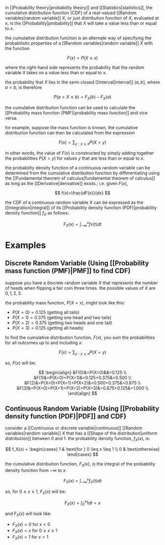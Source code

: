 in [[Probability theory|probability theory]] and [[Statistics|statistics]], the cumulative distribution function (CDF) of a real-valued [[Random variables|random variable]] $X$, or just distribution function of $X$, evaluated at $x$, is the [[Probability|probability]] that $X$ will take a value less than or equal to $x$.

the cumulative distribution function is an alternate way of specifying the probabilistic properties of a [[Random variables|random variable]] $X$ with the function

$$
F(x)=P(X\leq x)
$$

where the right-hand side represents the probability that the random variable $X$ takes on a value less than or equal to $x$.

the probability that $X$ lies in the semi-closed [[Interval|interval]] $(a,b]$, where $a<b$, is therefore

$$
P(a<X\leq b)=F_X(b)-F_X(a)
$$

the cumulative distribution function can be used to calculate the [[Probability mass function (PMF)|probability mass function]] and vice versa.

for example, suppose the mass function is known, the cumulative distribution function can then be calculated from the expression

$$
F(x)=\sum_{y:y\leq x}P(X=y)
$$

in other words, the value of $F(x)$ is constructed by simply adding together the probabilities $P(X=y)$ for values $y$ that are less than or equal to $x$.

the probability density function of a continuous random variable can be determined from the cumulative distribution function by differentiating using the [[Fundamental theorem of calculus|fundamental theorem of calculus]] as long as the [[Derivative|derivative]] exists.; i.e. given $F(x)$,

$$
f(x)=\frac{dF(x)}{dx}
$$

the CDF of a continuous random variable $X$ can be expressed as the [[Integration|integral]] of its [[Probability density function (PDF)|probability density function]] $f_X$ as follows:

$$
F_X(x)=\int^{x}_{-\infty}fx(t)dt
$$

# Examples

## Discrete Random Variable (Using [[Probability mass function (PMF)|PMF]] to find CDF)

suppose you have a discrete random variable $X$ that represents the number of heads when flipping a fair coin three times. the possible values of $X$ are ${0, 1, 2, 3}$.

the probability mass function, $P(X=x)$, might look like this:

- $P(X=0) = 0.125$ (getting all tails)
- $P(X=1) = 0.375$ (getting one head and two tails)
- $P(X=2) = 0.375$ (getting two heads and one tail)
- $P(X=3) = 0.125$ (getting all heads)

to find the cumulative distribution function, $F(x)$, you sum the probabilities for all outcomes up to and including $x$:

$$
F(x)=\sum_{y:y\leq x}P(X=y)
$$

so, $F(x)$ will be:

$$
\begin{align}
&F(0)&=P(X=0)&&=0.125 \\
&F(1)&=P(X=0)+P(X=1)&=0.125+0.375&=0.500 \\
&F(2)&=P(X=0)+P(X=1)+P(X=2)&=0.500+0.375&=0.875 \\
&F(3)&=P(X=0)+P(X=1)+P(X=2)+P(X=3)&=0.875+0.125&=1.000 \\
\end{align}
$$

## Continuous Random Variable (Using [[Probability density function (PDF)|PDF]] and CDF)

consider a [[Continuous or discrete variable|continuous]] [[Random variables|random variable]] $X$ that has a [[Shape of the distribution|uniform distribution]] between 0 and 1. the probability density function, $f_X(x)$, is:

$$
f_X(x) = \begin{cases} 
1 & \text{for } 0 \leq x \leq 1 \\
0 & \text{otherwise}
\end{cases}
$$

the cumulative distribution function, $F_X(x)$, is the integral of the probability density function from $-\infty$ to $x$:

$$
F_X(x)=\int^{x}_{-\infty}f_X(t)dt
$$

so, for $0 \leq x \leq 1$, $F_X(x)$ will be:

$$
F_X(x) = \int_{0}^{x} 1 dt = x
$$

and $F_X(x)$ will look like:

- $F_X(x) = 0$ for $x < 0$
- $F_X(x) = x$ for $0 \leq x \leq 1$
- $F_X(x) = 1$ for $x > 1$